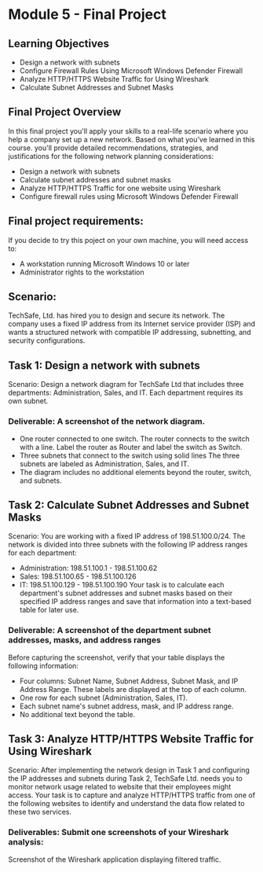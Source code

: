# Module 5 - Final Project

## Learning Objectives
- Design a network with subnets
- Configure Firewall Rules Using Microsoft Windows Defender Firewall
- Analyze HTTP/HTTPS Website Traffic for Using Wireshark
- Calculate Subnet Addresses and Subnet Masks

## Final Project Overview

In this final project you'll apply your skills to a real-life scenario where you help a company set up a new network. Based on what you’ve learned in this course. you'll provide detailed recommendations,  strategies, and justifications for the following network planning considerations:

- Design a network with subnets
- Calculate subnet addresses and subnet masks
- Analyze HTTP/HTTPS Traffic for one website using Wireshark
- Configure firewall rules using Microsoft Windows Defender  Firewall

## Final project requirements:
If you decide to try this poject on your own machine, you will need access to:

- A workstation running Microsoft Windows 10 or later
- Administrator rights to the workstation

## Scenario:
TechSafe, Ltd. has hired you to design and secure its network. The company uses a fixed IP address from its Internet service provider (ISP) and wants a structured network with compatible IP addressing, subnetting, and security configurations.

## Task 1: Design a network with subnets
Scenario: Design a network diagram for TechSafe Ltd that includes three departments: Administration, Sales, and IT. Each department requires its own subnet.
### Deliverable: A screenshot of the network diagram.
- One router connected to one switch. The router connects to the switch with a line. Label the router as Router and label the switch as Switch.
- Three subnets that connect to the switch using solid lines The three subnets are labeled as Administration, Sales, and IT.
- The diagram includes no additional elements beyond the router, switch, and subnets.

## Task 2: Calculate Subnet Addresses and Subnet Masks
Scenario: You are working with a fixed IP address of 198.51.100.0/24. The network is divided into three subnets with the following IP address ranges for each department:
- Administration: 198.51.100.1 - 198.51.100.62
- Sales: 198.51.100.65 - 198.51.100.126
- IT: 198.51.100.129 - 198.51.100.190
Your task is to calculate each department's subnet addresses and subnet masks based on their specified IP address ranges and save that information into a text-based table for later use.

### Deliverable: A screenshot of the department subnet addresses, masks, and address ranges
Before capturing the screenshot, verify that your table displays the following information:
- Four columns: Subnet Name, Subnet Address, Subnet Mask, and IP Address Range. These labels are displayed at the top of each column.
- One row for each subnet (Administration, Sales, IT).
- Each subnet name's subnet address, mask, and IP address range.
- No additional text beyond the table.

## Task 3: Analyze HTTP/HTTPS Website Traffic for Using Wireshark
Scenario: After implementing the network design in Task 1 and configuring the IP addresses and subnets during Task 2, TechSafe Ltd. needs you to monitor network usage related to website that their employees might access. Your task is to capture and analyze HTTP/HTTPS traffic from one of the following websites to identify and understand the data flow related to these two services.

### Deliverables: Submit one screenshots of your Wireshark analysis:
Screenshot of the Wireshark application displaying filtered traffic.
